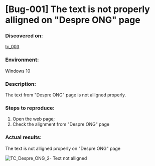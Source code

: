 # **[Bug-001] The text is not properly alligned on "Despre ONG" page**

### **Discovered on:**

[tc_003](https://github.com/AlexandraAncaGabor/go-green-resources-testing-project/blob/main/test-cases.md/tc-003.md)

### **Environment:**

Windows 10

### **Description:**

The text from "Despre ONG" page is not alligned properly.

### **Steps to reproduce:**

1. Open the web page;
2. Check the alignment from "Despre ONG" page

### **Actual results:**

The text is not alligned properly on "Despre ONG" page


![TC_Despre_ONG_2- Text not alligned](https://user-images.githubusercontent.com/110250127/221437671-ccd0e423-bad7-4ce7-a597-0487207f24a0.png)
